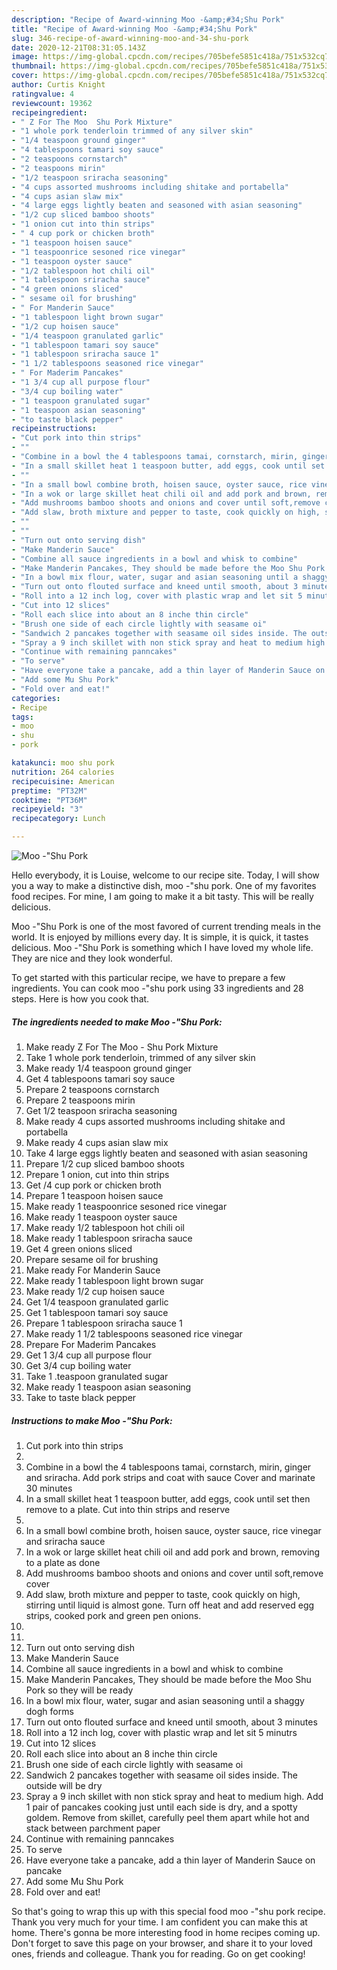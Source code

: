 ```yaml
---
description: "Recipe of Award-winning Moo -&amp;#34;Shu Pork"
title: "Recipe of Award-winning Moo -&amp;#34;Shu Pork"
slug: 346-recipe-of-award-winning-moo-and-34-shu-pork
date: 2020-12-21T08:31:05.143Z
image: https://img-global.cpcdn.com/recipes/705befe5851c418a/751x532cq70/moo-shu-pork-recipe-main-photo.jpg
thumbnail: https://img-global.cpcdn.com/recipes/705befe5851c418a/751x532cq70/moo-shu-pork-recipe-main-photo.jpg
cover: https://img-global.cpcdn.com/recipes/705befe5851c418a/751x532cq70/moo-shu-pork-recipe-main-photo.jpg
author: Curtis Knight
ratingvalue: 4
reviewcount: 19362
recipeingredient:
- " Z For The Moo  Shu Pork Mixture"
- "1 whole pork tenderloin trimmed of any silver skin"
- "1/4 teaspoon ground ginger"
- "4 tablespoons tamari soy sauce"
- "2 teaspoons cornstarch"
- "2 teaspoons mirin"
- "1/2 teaspoon sriracha seasoning"
- "4 cups assorted mushrooms including shitake and portabella"
- "4 cups asian slaw mix"
- "4 large eggs lightly beaten and seasoned with asian seasoning"
- "1/2 cup sliced bamboo shoots"
- "1 onion cut into thin strips"
- " 4 cup pork or chicken broth"
- "1 teaspoon hoisen sauce"
- "1 teaspoonrice sesoned rice vinegar"
- "1 teaspoon oyster sauce"
- "1/2 tablespoon hot chili oil"
- "1 tablespoon sriracha sauce"
- "4 green onions sliced"
- " sesame oil for brushing"
- " For Manderin Sauce"
- "1 tablespoon light brown sugar"
- "1/2 cup hoisen sauce"
- "1/4 teaspoon granulated garlic"
- "1 tablespoon tamari soy sauce"
- "1 tablespoon sriracha sauce 1"
- "1 1/2 tablespoons seasoned rice vinegar"
- " For Maderim Pancakes"
- "1 3/4 cup all purpose flour"
- "3/4 cup boiling water"
- "1 teaspoon granulated sugar"
- "1 teaspoon asian seasoning"
- "to taste black pepper"
recipeinstructions:
- "Cut pork into thin strips"
- ""
- "Combine in a bowl the 4 tablespoons tamai, cornstarch, mirin, ginger and sriracha. Add pork strips and coat with sauce Cover and marinate 30 minutes"
- "In a small skillet heat 1 teaspoon butter, add eggs, cook until set then remove to a plate. Cut into thin strips and reserve"
- ""
- "In a small bowl combine broth, hoisen sauce, oyster sauce, rice vinegar and sriracha sauce"
- "In a wok or large skillet heat chili oil and add pork and brown, removing to a plate as done"
- "Add mushrooms bamboo shoots and onions and cover until soft,remove cover"
- "Add slaw, broth mixture and pepper to taste, cook quickly on high, stirring until liquid is almost gone. Turn off heat and add reserved egg strips, cooked pork and green pen onions."
- ""
- ""
- "Turn out onto serving dish"
- "Make Manderin Sauce"
- "Combine all sauce ingredients in a bowl and whisk to combine"
- "Make Manderin Pancakes, They should be made before the Moo Shu Pork so they will be ready"
- "In a bowl mix flour, water, sugar and asian seasoning until a shaggy dogh forms"
- "Turn out onto flouted surface and kneed until smooth, about 3 minutes"
- "Roll into a 12 inch log, cover with plastic wrap and let sit 5 minutrs"
- "Cut into 12 slices"
- "Roll each slice into about an 8 inche thin circle"
- "Brush one side of each circle lightly with seasame oi"
- "Sandwich 2 pancakes together with seasame oil sides inside. The outside will be dry"
- "Spray a 9 inch skillet with non stick spray and heat to medium high. Add 1 pair of pancakes cooking just until each side is dry, and a spotty goldem. Remove from skillet, carefully peel them apart while hot and stack between parchment paper"
- "Continue with remaining panncakes"
- "To serve"
- "Have everyone take a pancake, add a thin layer of Manderin Sauce on pancake"
- "Add some Mu Shu Pork"
- "Fold over and eat!"
categories:
- Recipe
tags:
- moo
- shu
- pork

katakunci: moo shu pork 
nutrition: 264 calories
recipecuisine: American
preptime: "PT32M"
cooktime: "PT36M"
recipeyield: "3"
recipecategory: Lunch

---
```



![Moo -&#34;Shu Pork](https://img-global.cpcdn.com/recipes/705befe5851c418a/751x532cq70/moo-shu-pork-recipe-main-photo.jpg)

Hello everybody, it is Louise, welcome to our recipe site. Today, I will show you a way to make a distinctive dish, moo -&#34;shu pork. One of my favorites food recipes. For mine, I am going to make it a bit tasty. This will be really delicious.

Moo -&#34;Shu Pork is one of the most favored of current trending meals in the world. It is enjoyed by millions every day. It is simple, it is quick, it tastes delicious. Moo -&#34;Shu Pork is something which I have loved my whole life. They are nice and they look wonderful.




To get started with this particular recipe, we have to prepare a few ingredients. You can cook moo -&#34;shu pork using 33 ingredients and 28 steps. Here is how you cook that.

<!--inarticleads1-->

##### The ingredients needed to make Moo -&#34;Shu Pork:

1. Make ready  Z For The Moo - Shu Pork Mixture
1. Take 1 whole pork tenderloin, trimmed of any silver skin
1. Make ready 1/4 teaspoon ground ginger
1. Get 4 tablespoons tamari soy sauce
1. Prepare 2 teaspoons cornstarch
1. Prepare 2 teaspoons mirin
1. Get 1/2 teaspoon sriracha seasoning
1. Make ready 4 cups assorted mushrooms including shitake and portabella
1. Make ready 4 cups asian slaw mix
1. Take 4 large eggs lightly beaten and seasoned with asian seasoning
1. Prepare 1/2 cup sliced bamboo shoots
1. Prepare 1 onion, cut into thin strips
1. Get  /4 cup pork or chicken broth
1. Prepare 1 teaspoon hoisen sauce
1. Make ready 1 teaspoonrice sesoned rice vinegar
1. Make ready 1 teaspoon oyster sauce
1. Make ready 1/2 tablespoon hot chili oil
1. Make ready 1 tablespoon sriracha sauce
1. Get 4 green onions sliced
1. Prepare  sesame oil for brushing
1. Make ready  For Manderin Sauce
1. Make ready 1 tablespoon light brown sugar
1. Make ready 1/2 cup hoisen sauce
1. Get 1/4 teaspoon granulated garlic
1. Get 1 tablespoon tamari soy sauce
1. Prepare 1 tablespoon sriracha sauce 1
1. Make ready 1 1/2 tablespoons seasoned rice vinegar
1. Prepare  For Maderim Pancakes
1. Get 1 3/4 cup all purpose flour
1. Get 3/4 cup boiling water
1. Take 1 .teaspoon granulated sugar
1. Make ready 1 teaspoon asian seasoning
1. Take to taste black pepper




<!--inarticleads2-->

##### Instructions to make Moo -&#34;Shu Pork:

1. Cut pork into thin strips
1. 
1. Combine in a bowl the 4 tablespoons tamai, cornstarch, mirin, ginger and sriracha. Add pork strips and coat with sauce Cover and marinate 30 minutes
1. In a small skillet heat 1 teaspoon butter, add eggs, cook until set then remove to a plate. Cut into thin strips and reserve
1. 
1. In a small bowl combine broth, hoisen sauce, oyster sauce, rice vinegar and sriracha sauce
1. In a wok or large skillet heat chili oil and add pork and brown, removing to a plate as done
1. Add mushrooms bamboo shoots and onions and cover until soft,remove cover
1. Add slaw, broth mixture and pepper to taste, cook quickly on high, stirring until liquid is almost gone. Turn off heat and add reserved egg strips, cooked pork and green pen onions.
1. 
1. 
1. Turn out onto serving dish
1. Make Manderin Sauce
1. Combine all sauce ingredients in a bowl and whisk to combine
1. Make Manderin Pancakes, They should be made before the Moo Shu Pork so they will be ready
1. In a bowl mix flour, water, sugar and asian seasoning until a shaggy dogh forms
1. Turn out onto flouted surface and kneed until smooth, about 3 minutes
1. Roll into a 12 inch log, cover with plastic wrap and let sit 5 minutrs
1. Cut into 12 slices
1. Roll each slice into about an 8 inche thin circle
1. Brush one side of each circle lightly with seasame oi
1. Sandwich 2 pancakes together with seasame oil sides inside. The outside will be dry
1. Spray a 9 inch skillet with non stick spray and heat to medium high. Add 1 pair of pancakes cooking just until each side is dry, and a spotty goldem. Remove from skillet, carefully peel them apart while hot and stack between parchment paper
1. Continue with remaining panncakes
1. To serve
1. Have everyone take a pancake, add a thin layer of Manderin Sauce on pancake
1. Add some Mu Shu Pork
1. Fold over and eat!




So that's going to wrap this up with this special food moo -&#34;shu pork recipe. Thank you very much for your time. I am confident you can make this at home. There's gonna be more interesting food in home recipes coming up. Don't forget to save this page on your browser, and share it to your loved ones, friends and colleague. Thank you for reading. Go on get cooking!
